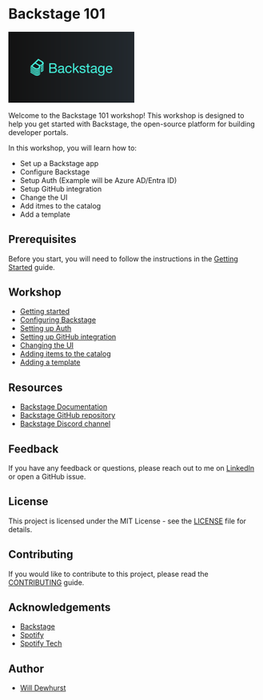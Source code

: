 # Backstage 101

<img src="assets/backstage.png" width=50% height=50%>

Welcome to the Backstage 101 workshop! This workshop is designed to help you get started with Backstage, the open-source platform for building developer portals.

In this workshop, you will learn how to:

- Set up a Backstage app
- Configure Backstage
- Setup Auth (Example will be Azure AD/Entra ID)
- Setup GitHub integration
- Change the UI
- Add itmes to the catalog
- Add a template

## Prerequisites

Before you start, you will need to follow the instructions in the [Getting Started](00-getting-started/README.md) guide.

## Workshop

- [Getting started](00-getting-started/README.md)
- [Configuring Backstage](01-configuring-backstage/README.md)
- [Setting up Auth](02-setting-up-auth/README.md)
- [Setting up GitHub integration](03-setting-up-github-integration/README.md)
- [Changing the UI](04-changing-the-ui/README.md)
- [Adding items to the catalog](05-adding-items-to-the-catalog/README.md)
- [Adding a template](06-adding-a-template/README.md)

## Resources

- [Backstage Documentation](https://backstage.io/docs)
- [Backstage GitHub repository](https://github.com/backstage/backstage)
- [Backstage Discord channel](https://discord.com/invite/MUpMjP2)

## Feedback

If you have any feedback or questions, please reach out to me on [LinkedIn](https://linkedin.com/in/willdewhurst/) or open a GitHub issue.

## License

This project is licensed under the MIT License - see the [LICENSE](LICENSE) file for details.

## Contributing

If you would like to contribute to this project, please read the [CONTRIBUTING](CONTRIBUTING.md) guide.

## Acknowledgements

- [Backstage](https://backstage.io)
- [Spotify](https://spotify.com)
- [Spotify Tech](https://spotify.tech)

## Author

- [Will Dewhurst](https://linkedin.com/in/willdewhurst/)
